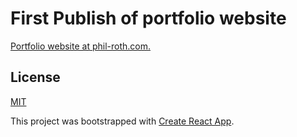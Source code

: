 # First Publish of portfolio website

[Portfolio website at phil-roth.com.](phil-roth.com)


## License

[MIT](https://opensource.org/licenses/MIT)

This project was bootstrapped with [Create React App](https://github.com/facebook/create-react-app).